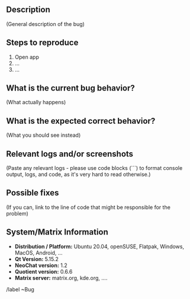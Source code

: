 <!--
Hello, thanks for reporting a bug. To help us with the debugging,
please make sure to fill all the recommended information.
Thanks!
-->

## Description

(General description of the bug)

## Steps to reproduce

1. Open app
2. ...
3. ...

## What is the current bug behavior?

(What actually happens)

## What is the expected correct behavior?

(What you should see instead)

## Relevant logs and/or screenshots

(Paste any relevant logs - please use code blocks (```) to format console output, logs, and code, as
it's very hard to read otherwise.)

## Possible fixes

(If you can, link to the line of code that might be responsible for the problem)

## System/Matrix Information

 - **Distribution / Platform:** Ubuntu 20.04, openSUSE, Flatpak, Windows, MacOS, Android, ...
 - **Qt Version:** 5.15.2
 - **NeoChat version:** 1.2
 - **Quotient version:** 0.6.6
 - **Matrix server:** matrix.org, kde.org, ....

/label ~Bug
